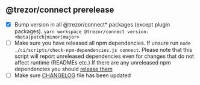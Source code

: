 ## @trezor/connect prerelease

-   [x] Bump version in all @trezor/connect\* packages (except plugin packages). `yarn workspace @trezor/connect version:<beta|patch|minor|major>`
-   [ ] Make sure you have released all npm dependencies. If unsure run `node ./ci/scripts/check-npm-dependencies.js connect`. Please note that this script will report unreleased
        dependencies even for changes that do not affect runtime (READMEs etc.) If there are any unreleased npm dependencies you should [release them](./npm-packages.md)
-   [ ] Make sure [CHANGELOG](https://github.com/trezor/trezor-suite/blob/develop/packages/connect/CHANGELOG.md) file has been updated
